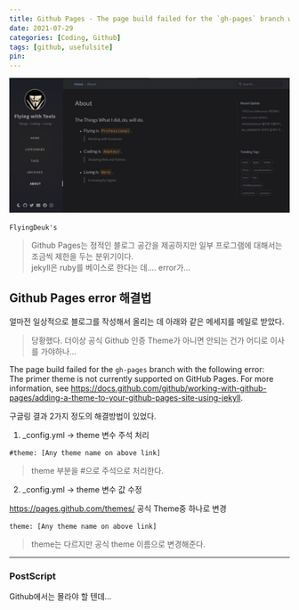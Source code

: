 ```yaml
---
title: Github Pages - The page build failed for the `gh-pages` branch with the following error 해결법
date: 2021-07-29
categories: [Coding, Github]
tags: [github, usefulsite]
pin:
---
```


![pages](/img/coding/github/pages.jpg)

`FlyingDeuk's`
> Github Pages는 정적인 블로그 공간을 제공하지만 일부 프로그램에 대해서는 조금씩 제한을 두는 분위기이다. <br>
jekyll은 ruby를 베이스로 한다는 데.... error가...

## Github Pages error 해결법
얼마전 일상적으로 블로그를 작성해서 올리는 데 아래와 같은 메세지를 메일로 받았다.
> 당황했다. 더이상 공식 Github 인증 Theme가 아니면 안되는 건가 어디로 이사를 가야하나...


The page build failed for the `gh-pages` branch with the following error: <br>
The primer theme is not currently supported on GitHub Pages. For more information, see https://docs.github.com/github/working-with-github-pages/adding-a-theme-to-your-github-pages-site-using-jekyll.


구글링 결과 2가지 정도의 해결방법이 있었다.

1. _config.yml -> theme 변수 주석 처리

  ```
  #theme: [Any theme name on above link]
  ```
  >theme 부분을 #으로 주석으로 처리한다.

2. _config.yml -> theme 변수 값 수정

  <https://pages.github.com/themes/>  공식 Theme중 하나로 변경

  ```
  theme: [Any theme name on above link]
  ```
  >theme는 다르지만 공식 theme 이름으로 변경해준다.

------

### PostScript
Github에서는 몰라야 할 텐데...
